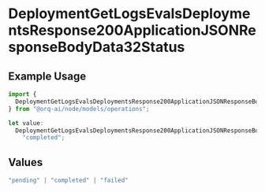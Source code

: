 # DeploymentGetLogsEvalsDeploymentsResponse200ApplicationJSONResponseBodyData32Status

## Example Usage

```typescript
import {
  DeploymentGetLogsEvalsDeploymentsResponse200ApplicationJSONResponseBodyData32Status,
} from "@orq-ai/node/models/operations";

let value:
  DeploymentGetLogsEvalsDeploymentsResponse200ApplicationJSONResponseBodyData32Status =
    "completed";
```

## Values

```typescript
"pending" | "completed" | "failed"
```